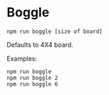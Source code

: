 # Boggle

```
npm run boggle [size of board]
```

Defaults to 4X4 board.

Examples:

```
npm run boggle
npm run boggle 2
npm run boggle 6
```

